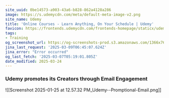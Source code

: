 ```yaml
---
site_uuid: 0be14573-a903-43a6-b828-862a4128a286
image: https://s.udemycdn.com/meta/default-meta-image-v2.png
site_name: Udemy
title: 'Online Courses - Learn Anything, On Your Schedule | Udemy'
favicon: https://frontends.udemycdn.com/frontends-homepage/staticx/udemy/images/v8/favicon-32x32.png
tags:
- Training
og_screenshot_url: https://og-screenshots-prod.s3.amazonaws.com/1366x768/80/false/2e98d4b3ecf1ecbf05a89073f0a5057aacc2f0fdd43195cab6a4f1bd2d87c50d.jpeg
jina_last_request: '2025-03-09T06:45:07.624Z'
jina_error: "Error occurred"
og_last_fetch: '2025-03-07T05:19:01.805Z'
date_modified: 2025-03-24
---
```





### Udemy promotes its Creators through Email Engagement
![[Screenshot 2025-01-25 at 12.57.32 PM_Udemy--Promptional-Email.png]]
